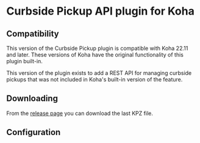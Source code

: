 # Curbside Pickup API plugin for Koha

## Compatibility

This version of the Curbside Pickup plugin is compatible with Koha 22.11 and later.
These versions of Koha have the original functionality of this plugin built-in.

This version of the plugin exists to add a REST API for managing curbside pickups that was not included in Koha's built-in version of the feature.

## Downloading
From the [release page](https://github.com/bywatersolutions/koha-plugin-curbside-pickup/releases) you can download the last KPZ file.

## Configuration

